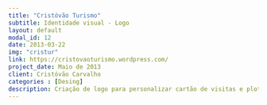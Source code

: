 ```yaml
---
title: "Cristóvão Turismo"
subtitle: Identidade visual - Logo
layout: default
modal_id: 12
date: 2013-03-22
img: "cristur"
link: https://cristovaoturismo.wordpress.com/
project_date: Maio de 2013
client: Cristóvão Carvalho
categories : [Desing]
description: Criação de logo para personalizar cartão de visitas e plotagem de van
---
```

